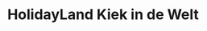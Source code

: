 ---
title: "HolidayLand Kiek in de Welt"
url: /templin/holidayland-kiek-in-de-welt/
shop: Reisebüro
---